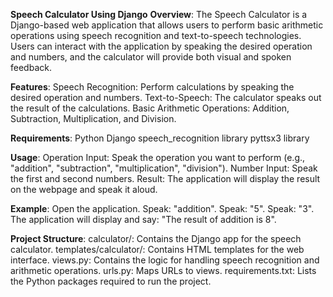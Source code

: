 **Speech Calculator Using Django**
**Overview**:
The Speech Calculator is a Django-based web application that allows users to perform basic arithmetic operations using speech recognition and text-to-speech technologies. Users can interact with the application by speaking the desired operation and numbers, and the calculator will provide both visual and spoken feedback.

**Features**:
Speech Recognition: Perform calculations by speaking the desired operation and numbers.
Text-to-Speech: The calculator speaks out the result of the calculations.
Basic Arithmetic Operations: Addition, Subtraction, Multiplication, and Division.

**Requirements**:
Python 
Django 
speech_recognition library
pyttsx3 library

**Usage**:
Operation Input: Speak the operation you want to perform (e.g., "addition", "subtraction", "multiplication", "division").
Number Input: Speak the first and second numbers.
Result: The application will display the result on the webpage and speak it aloud.

**Example**:
Open the application.
Speak: "addition".
Speak: "5".
Speak: "3".
The application will display and say: "The result of addition is 8".

**Project Structure**:
calculator/: Contains the Django app for the speech calculator.
templates/calculator/: Contains HTML templates for the web interface.
views.py: Contains the logic for handling speech recognition and arithmetic operations.
urls.py: Maps URLs to views.
requirements.txt: Lists the Python packages required to run the project.

